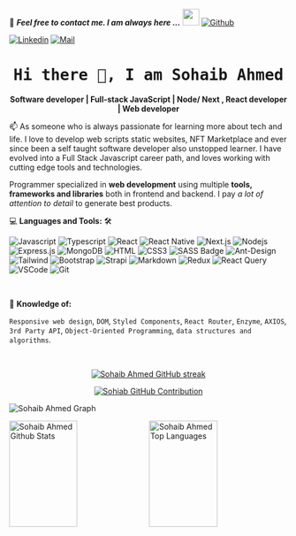 📝 ***Feel free to contact me. I am always here ...*** <img src="https://media.giphy.com/media/WUlplcMpOCEmTGBtBW/giphy.gif" width="30">  [![Github](https://img.shields.io/github/followers/sohaibmughall?label=Follow%20Me&style=social)](https://github.com/sohaibmughall)

[![Linkedin](https://img.shields.io/badge/LinkedIn-SohaibAhmed-blue?logo=Linkedin&logoColor=blue&labelColor=black)](https://www.linkedin.com/in/sohaib-ahmed-6a589a155/)
[![Mail](https://img.shields.io/badge/Gmail-sohaib.ahmed837@gmail.com-blue?logo=Gmail&logoColor=blue&labelColor=black)](mailto:sohaib.ahmed837@gmail.com)
<br>


<h1 align='center'><samp><strong>Hi there 👋, I am Sohaib Ahmed </strong></samp></h1>
<!-- <h3 align='center'><strong><a href="https://ahmad-sawalqeh.github.io/my_resume/" target="_blank">Portfolio🌐</a></strong></h3> -->
<p align='center'><strong>Software developer | Full-stack JavaScript | Node/ Next , React developer | Web developer</strong></p>

<p align='left'> 📫 As someone who is always passionate for learning more about tech and life. I love to develop web scripts static websites, NFT Marketplace  and ever since been a self taught software developer also unstopped learner. I have evolved into a Full Stack Javascript career path, and loves working with cutting edge tools and technologies.</p>

Programmer specialized in **web development** using multiple **tools, frameworks and libraries** both in frontend and backend. I pay *a lot of attention to detail* to generate best products.

💻 **Languages and Tools:** 🛠️<br>

![Javascript](https://img.shields.io/badge/Javascript-F0DB4F?style=for-the-badge&labelColor=black&logo=javascript&logoColor=F0DB4F)
![Typescript](https://img.shields.io/badge/Typescript-007acc?style=for-the-badge&labelColor=black&logo=typescript&logoColor=007acc)
![React](https://img.shields.io/badge/-React-61DBFB?style=for-the-badge&labelColor=black&logo=react&logoColor=61DBFB)
![React Native](https://img.shields.io/badge/React_Native-20232A?style=for-the-badge&logo=react&logoColor=61DAFB)
![Next.js](https://img.shields.io/badge/next.js-000000?style=for-the-badge&logo=nextdotjs&logoColor=white)
![Nodejs](https://img.shields.io/badge/Nodejs-3C873A?style=for-the-badge&labelColor=black&logo=node.js&logoColor=3C873A)
![Express.js](https://img.shields.io/badge/Express.js-000000?style=for-the-badge&logo=express&logoColor=white)
![MongoDB](https://img.shields.io/badge/MongoDB-4EA94B?style=for-the-badge&logo=mongodb&logoColor=white)
![HTML](https://img.shields.io/badge/HTML5-E34F26?style=for-the-badge&logo=html5&logoColor=white)
![CSS3](https://img.shields.io/badge/CSS3-1572B6?style=for-the-badge&logo=css3&logoColor=white)
![SASS Badge](https://img.shields.io/badge/Sass-CC6699?style=for-the-badge&logo=sass&logoColor=white)
![Ant-Design](https://img.shields.io/badge/AntDesign-0170FE?style=for-the-badge&logo=antdesign&logoColor=white)
![Tailwind](https://img.shields.io/badge/Tailwind_CSS-092749?style=for-the-badge&logo=tailwindcss&logoColor=06B6D4&labelColor=000000)
![Bootstrap](https://img.shields.io/badge/Bootstrap-563D7C?style=for-the-badge&logo=bootstrap&logoColor=white)
![Strapi](https://img.shields.io/badge/strapi-2E7EEA?style=for-the-badge&logo=strapi&logoColor=white)
![Markdown](https://img.shields.io/badge/Markdown-000000?style=for-the-badge&logo=markdown&logoColor=white)
![Redux](https://img.shields.io/badge/Redux-593D88?style=for-the-badge&logo=redux&logoColor=white)
![React Query](https://img.shields.io/badge/-React_Query-FF4154?style=for-the-badge&logo=react%20query&logoColor=white)
![VSCode](https://img.shields.io/badge/Visual_Studio-0078d7?style=for-the-badge&logo=visual%20studio&logoColor=white)
![Git](https://img.shields.io/badge/Git-F05032?style=for-the-badge&logo=git&logoColor=white)

<br/>

🧐 **Knowledge of:**<br>

`Responsive web design`, `DOM`, `Styled Components`, `React Router`, `Enzyme`, `AXIOS`, `3rd Party API`, `Object-Oriented Programming`, `data structures and algorithms`.

<br/>

<p align="center">
  <a href="https://github.com/sohaibmughall">
    <img src="https://github-readme-streak-stats.herokuapp.com/?user=sohaibmughall&theme=radical&border=7F3FBF&background=0D1117" alt="Sohaib Ahmed GitHub streak"/>
  </a>
</p>

<p align="center">
  <a href="https://github.com/sohaibmughall">
    <img src="https://github-profile-summary-cards.vercel.app/api/cards/profile-details?username=sohaibmughall&theme=radical" alt="Sohiab GitHub Contribution" />
  </a>
</p>

![Sohaib Ahmed Graph](https://github-readme-activity-graph.vercel.app/graph?username=alsiam&custom_title=SohiabAhmed%20GitHub%20Activity%20Graph&bg_color=0D1117&border=7F3FBF&color=7F3FBF&line=7F3FBF&point=7F3FBF&area_color=FFFFFF&title_color=FFFFFF&area=true)


<a> 
    <a href="https://github.com/sohaibmughall"><img alt="Sohaib Ahmed Github Stats" src="https://denvercoder1-github-readme-stats.vercel.app/api?username=sohaibmughall&show_icons=true&count_private=true&theme=react&border_color=7F3FBF&bg_color=0D1117&title_color=F85D7F&icon_color=F8D866" height="192px" width="49.5%"/></a>
  <a href="https://github.com/sohaibmughall"><img alt="Sohaib Ahmed Top Languages" src="https://denvercoder1-github-readme-stats.vercel.app/api/top-langs/?username=sohaibmughall&langs_count=8&layout=compact&theme=react&border_color=7F3FBF&bg_color=0D1117&title_color=F85D7F&icon_color=F8D866" height="192px" width="49.5%"/></a>
  <br/>
</a>


